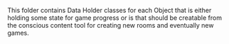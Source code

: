 This folder contains Data Holder classes for each Object that is either holding some state for game progress or is that should be creatable from the conscious content tool for creating new rooms and eventually new games.

